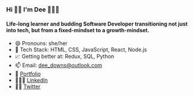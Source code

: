 ### Hi 👋🏾 I'm Dee 👩🏾‍💻 
#### Life-long learner and budding Software Developer transitioning not just into tech, but from a fixed-mindset to a growth-mindset. 

- 😄 Pronouns: she/her
- 🥞 Tech Stack: HTML, CSS, JavaScript, React, Node.js
- 📈 Getting better at: Redux, SQL, Python
- 📫 Email: dee_downs@outlook.com 
- 💼 [Portfolio](https://www.deedowns.vercel.app)
- 👩🏾‍💼 [LinkedIn](www.linkedin.com/in/dewandra-downs)
- 🤳🏾 [Twitter](www.twitter.com/Dee_Downsss)


